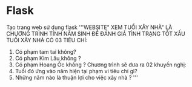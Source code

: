# Flask
Tạo trang web sử dụng flask
'''WEBSITE" XEM TUỔI XÂY NHÀ" LÀ CHƯƠNG TRÌNH TÍNH NĂM SINH ĐỂ ĐÁNH GIÁ TÌNH TRẠNG TỐT XẤU TUỔI XÂY NHÀ
CÓ 03 TIÊU CHÍ:
1. Có phạm tam tai không?
2. Có phạm Kim Lâu không ?
3. Có phạm Hoang Ốc không ?
Chương trình sẽ đưa ra 02 khuyến nghị:
1. Tuổi đó ứng vào năm hiện tại phạm vi tiêu chí gì?
2. Những năm nào là thuận lợi cho việc xây nhà ?
'''
